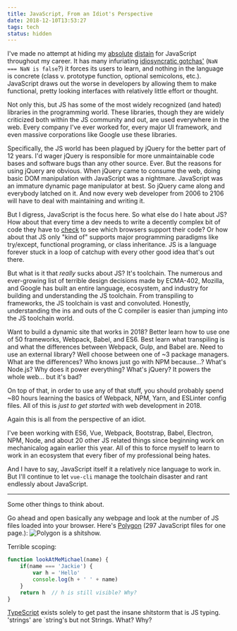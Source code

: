 ```yaml
---
title: JavaScript, From an Idiot's Perspective
date: 2018-12-10T13:53:27
tags: tech
status: hidden
---
```


I've made no attempt at hiding my [absolute][1] [distain][2] for JavaScript
throughout my career. It has many infuriating [idiosyncratic gotchas'][3]
(`NaN === NaN is false`?) it forces its users to learn, and nothing in the
language is concrete (class v. prototype function, optional semicolons, etc.).
JavaScript draws out the worse in developers by allowing them to make
functional, pretty looking interfaces with relatively little effort or thought.

Not only this, but JS has some of the most widely recognized (and hated)
libraries in the programming world. These libraries, though they are widely
criticized both within the JS community and out, are used everywhere in the web.
Every company I've ever worked for, every major UI framework, and even massive
corporations like Google use these libraries.

Specifically, the JS world has been plagued by jQuery for the better part of
12 years. I'd wager jQuery is responsible for more unmaintainable code bases
and software bugs than any other source. Ever. But the reasons for using jQuery
are obvious. When jQuery came to consume the web, doing basic DOM manipulation
with JavaScript was a nightmare. JavaScript was an immature dynamic page
manipulator at best. So jQuery came along and everybody latched on it. And now
every web developer from 2006 to 2106 will have to deal with maintaining and
writing it.

But I digress, JavaScript is the focus here. So what else do I hate about JS?
How about that every time a dev needs to write a decently complex bit of code
they have to [check][6] to see which browsers support their code? Or how about that JS
only "kind of" supports major programming paradigms like try/except, functional
programing, or class inheritance. JS is a language forever stuck in a loop of
catchup with every other good idea that's out there.

But what is it that *really* sucks about JS? It's toolchain. The numerous and
ever-growing list of terrible design decisions made by ECMA-402, Mozilla, and
Google has built an entire language, ecosystem, and industry for building and
understanding the JS toolchain. From transpiling to frameworks, the JS toolchain
is vast and convoluted. Honestly, understanding the ins and outs of the C
compiler is easier than jumping into the JS toolchain world.

Want to build a dynamic site that works in 2018? Better learn how to use one of
50 frameworks, Webpack, Babel, and ES6. Best learn what transpiling is
and what the differences between Webpack, Gulp, and Babel are. Need to use an
external library? Well choose between one of ~3 package managers. What are the
differences? Who knows just go with NPM because...? What's Node.js? Why does it
power everything? What's jQuery? It powers the whole web... but it's bad?

On top of that, in order to use any of that stuff, you should probably spend
~80 hours learning the basics of Webpack, NPM, Yarn, and ESLinter config files.
All of this is *just to get started* with web development in 2018.

Again this is all from the perspective of an idiot.

I've been working with ES6, Vue, Webpack, Bootstrap, Babel, Electron, NPM, Node,
and about 20 other JS related things since beginning work on mechanicalog
again earlier this year. All of this to force myself to learn
to work in an ecosystem that every fiber of my professional being hates.

And I have to say, JavaScript itself it a relatively nice language to work in.
But I'll continue to let `vue-cli` manage the toolchain disaster and rant
endlessly about JavaScript.

---

Some other things to think about.

Go ahead and open basically any webpage and look at the number of JS files
loaded into your browser. Here's [Polygon][5]
(297 JavaScript files for one page.):
![Polygon is a shitshow.][4]

Terrible scoping:

```js
function lookAtMeMichael(name) {
    if(name === 'Jackie') {
        var h = 'Hello'
        console.log(h + ' ' + name)
    }
    return h  // h is still visible? Why?
}
```

[TypeScript][7] exists solely to get past the insane shitstorm that is JS
typing. 'strings' are `string's but not Strings. What? Why?

[1]: https://twitter.com/mechanicamarkey/status/1034188202821787649
[2]: https://twitter.com/mechanicamarkey/status/866716811856928768
[3]: https://johnkpaul.com/empirejs "John K. Paul's 'JavaScript The Real Bad Parts'"
[4]: https://s3.us-east-2.amazonaws.com/media.mechanicalog.com/stories/20181210-polygon.png
[5]: https://polygon.com "Long at the length of that console scrollbar..."
[6]: https://caniuse.com/
[7]: https://www.typescriptlang.org/
